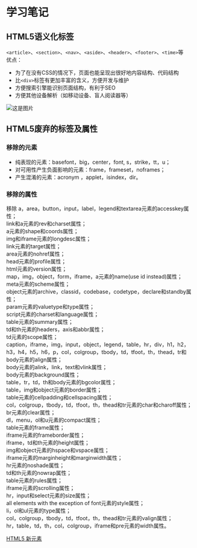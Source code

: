 # 学习笔记
## HTML5语义化标签
`<article>`、`<section>`、`<nav>`、`<aside>`、`<header>`、`<footer>`、`<time>`等  
优点：
- 为了在没有CSS的情况下，页面也能呈现出很好地内容结构、代码结构
- 比`<div>`标签有更加丰富的含义，方便开发与维护
- 方便搜索引擎能识别页面结构，有利于SEO
- 方便其他设备解析（如移动设备、盲人阅读器等）

![这是图片](/img/ct_sem_elements.png)

## HTML5废弃的标签及属性
### 移除的元素
- 纯表现的元素：basefont，big，center，font, s，strike，tt，u；
- 对可用性产生负面影响的元素：frame，frameset，noframes；
- 产生混淆的元素：acronym ，applet，isindex，dir。
### 移除的属性
移除
a，area，button，input，label，legend和textarea元素的accesskey属性；  
link和a元素的rev和charset属性；  
a元素的shape和coords属性；  
img和iframe元素的longdesc属性；  
link元素的target属性；  
area元素的nohref属性；  
head元素的profile属性；  
html元素的version属性；  
map，img，object，form，iframe，a元素的name(use id instead)属性；  
meta元素的scheme属性；  
object元素的archive，classid，codebase，codetype，declare和standby属性；  
param元素的valuetype和type属性；  
script元素的charset和language属性；  
table元素的summary属性；  
td和th元素的headers，axis和abbr属性；  
td元素的scope属性；  
caption，iframe，img，input，object，legend，table，hr，div，h1，h2，h3，h4，h5，h6，p，col，colgroup，tbody，td，tfoot，th，thead，tr和body元素的align属性；  
body元素的alink，link，text和vlink属性；  
body元素的background属性；  
table，tr，td，th和body元素的bgcolor属性；  
table，img和object元素的border属性；  
table元素的cellpadding和cellspacing属性；  
col，colgroup，tbody，td，tfoot，th，thead和tr元素的char和charoff属性；  
br元素的clear属性；  
dl，menu，ol和u元素的compact属性；  
table元素的frame属性；  
iframe元素的frameborder属性；  
iframe，td和th元素的height属性；  
img和object元素的hspace和vspace属性；  
iframe元素的marginheight和marginwidth属性；  
hr元素的noshade属性；  
td和th元素的nowrap属性；  
table元素的rules属性；  
iframe元素的scrolling属性；  
hr，input和select元素的size属性；  
all elements with the exception of font元素的style属性；  
li，ol和ul元素的type属性；  
col，colgroup，tbody，td，tfoot，th，thead和tr元素的valign属性；  
hr，table，td，th，col，colgroup，iframe和pre元素的width属性。  



[HTML5 新元素](https://www.runoob.com/html/html5-new-element.html)